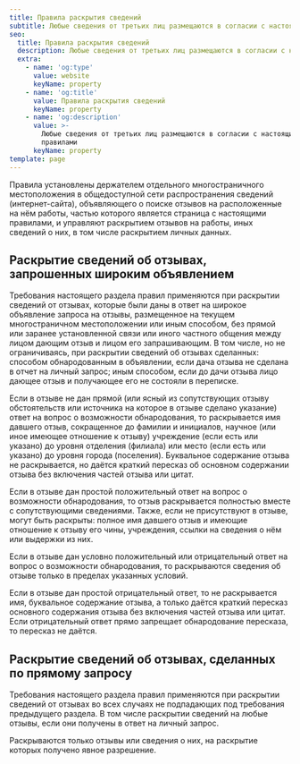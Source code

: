 ```yaml
---
title: Правила раскрытия сведений
subtitle: Любые сведения от третьих лиц размещаются в согласии с настоящими правилами
seo:
  title: Правила раскрытия сведений
  description: Любые сведения от третьих лиц размещаются в согласии с настоящими правилами
  extra:
    - name: 'og:type'
      value: website
      keyName: property
    - name: 'og:title'
      value: Правила раскрытия сведений
      keyName: property
    - name: 'og:description'
      value: >-
        Любые сведения от третьих лиц размещаются в согласии с настоящими
        правилами
      keyName: property
template: page
---
```

Правила установлены держателем отдельного многостраничного местоположения в общедоступной сети распространения сведений (интернет-сайта), объявляющего о поиске отзывов на расположенные на нём работы, частью которого является страница с настоящими правилами, и управляют раскрытием отзывов на работы, иных сведений о них, в том числе раскрытием личных данных.

## Раскрытие сведений об отзывах, запрошенных широким объявлением

Требования настоящего раздела правил применяются при раскрытии сведений от отзывах, которые были даны в ответ на широкое объявление запроса на отзывы, размещенное на текущем многостраничном местоположении или иным способом, без прямой или заранее установленной связи или иного частного общения между лицом дающим отзыв и лицом его запрашивающим. В том числе, но не ограничиваясь, при раскрытии сведений об отзывах сделанных: способом обнародованным в объявлении, если дача отзыва не сделана в отчет на личный запрос; иным способом, если до дачи отзыва лицо дающее отзыв и получающее его не состояли в переписке.

Если в отзыве не дан прямой (или ясный из сопутствующих отзыву обстоятельств или источника на которое в отзыве сделано указание) ответ на вопрос о возможности обнародования, то раскрывается имя давшего отзыв, сокращенное до фамилии и инициалов, научное (или иное имеющее отношение к отзыву) учреждение (если есть или указано) до уровня отделения (филиала) или место (если есть или указано) до уровня города (поселения). Буквальное содержание отзыва не раскрывается, но даётся краткий пересказ об основном содержании отзыва без включения частей отзыва или цитат.

Если в отзыве дан простой положительный ответ на вопрос о возможности обнародования, то отзыв раскрывается полностью вместе с сопутствующими сведениями. Также, если не присутствуют в отзыве, могут быть раскрыты: полное имя давшего отзыв и имеющие отношение к отзыву его чины, учреждения, ссылки на сведения о нём или выдержки из них.

Если в отзыве дан условно положительный или отрицательный ответ на вопрос о возможности обнародования, то раскрываются сведения об отзыве только в пределах указанных условий.

Если в отзыве дан простой отрицательный ответ, то не раскрывается имя, буквальное содержание отзыва, а только даётся краткий пересказ основного содержания отзыва без включения частей отзыва или цитат. Если отрицательный ответ прямо запрещает обнародование пересказа, то пересказ не даётся.

## Раскрытие сведений об отзывах, сделанных по прямому запросу

Требования настоящего раздела правил применяются при раскрытии сведений от отзывах во всех случаях не подпадающих под требования предыдущего раздела. В том числе раскрытии сведений на любые отзывы, если они получены в ответ на личный запрос.

Раскрываются только отзывы или сведения о них, на раскрытие которых получено явное разрешение.
